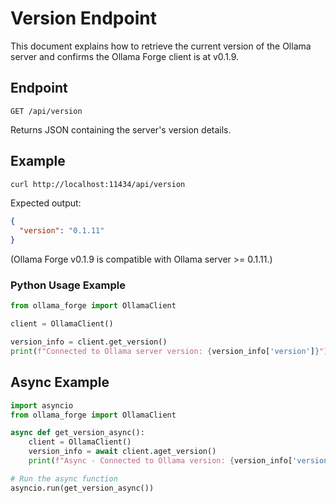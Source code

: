 <!-- :orphan: -->

# Version Endpoint

This document explains how to retrieve the current version of the Ollama server and confirms the Ollama Forge client is at v0.1.9.

## Endpoint

```
GET /api/version
```
Returns JSON containing the server's version details.

## Example

```bash
curl http://localhost:11434/api/version
```

Expected output:
```json
{
  "version": "0.1.11"
}
```

(Ollama Forge v0.1.9 is compatible with Ollama server >= 0.1.11.)

### Python Usage Example

```python
from ollama_forge import OllamaClient

client = OllamaClient()

version_info = client.get_version()
print(f"Connected to Ollama server version: {version_info['version']}")
```

## Async Example

```python
import asyncio
from ollama_forge import OllamaClient

async def get_version_async():
    client = OllamaClient()
    version_info = await client.aget_version()
    print(f"Async - Connected to Ollama version: {version_info['version']}")

# Run the async function
asyncio.run(get_version_async())
```

